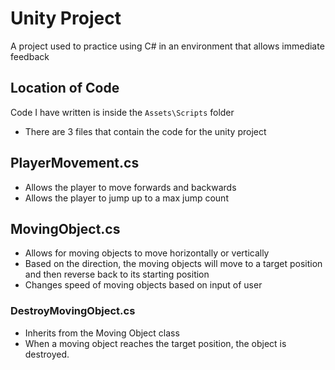 # Unity Project
A project used to practice using C# in an environment that allows immediate feedback

## Location of Code
Code I have written is inside the `Assets\Scripts` folder
- There are 3 files that contain the code for the unity project

## PlayerMovement.cs
- Allows the player to move forwards and backwards
- Allows the player to jump up to a max jump count

## MovingObject.cs
- Allows for moving objects to move horizontally or vertically
- Based on the direction, the moving objects will move to a target position and then reverse back to its starting position
- Changes speed of moving objects based on input of user

### DestroyMovingObject.cs
- Inherits from the Moving Object class
- When a moving object reaches the target position, the object is destroyed. 